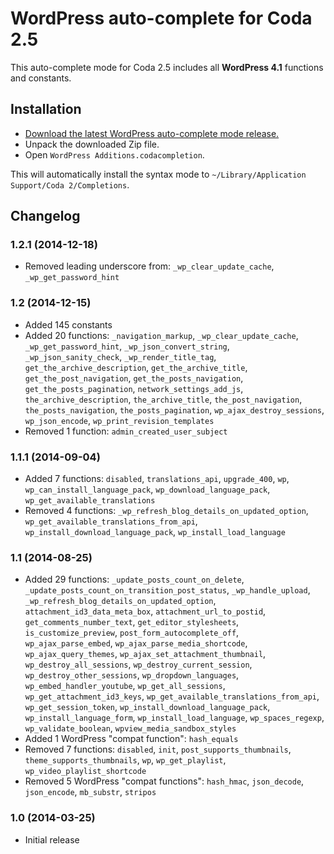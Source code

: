 # WordPress auto-complete for Coda 2.5

This auto-complete mode for Coda 2.5 includes all __WordPress 4.1__ functions and constants.

## Installation

* [Download the latest WordPress auto-complete mode release.](https://github.com/tillkruess/Coda-WordPress-Mode/archive/1.2.1.zip)
* Unpack the downloaded Zip file.
* Open `WordPress Additions.codacompletion`.

This will automatically install the syntax mode to `~/Library/Application Support/Coda 2/Completions`.

## Changelog

### 1.2.1 (2014-12-18)

  - Removed leading underscore from: `_wp_clear_update_cache`, `_wp_get_password_hint`

### 1.2 (2014-12-15)

  - Added 145 constants
  - Added 20 functions: `_navigation_markup`, `_wp_clear_update_cache`, `_wp_get_password_hint`, `_wp_json_convert_string`, `_wp_json_sanity_check`, `_wp_render_title_tag`, `get_the_archive_description`, `get_the_archive_title`, `get_the_post_navigation`, `get_the_posts_navigation`, `get_the_posts_pagination`, `network_settings_add_js`, `the_archive_description`, `the_archive_title`, `the_post_navigation`, `the_posts_navigation`, `the_posts_pagination`, `wp_ajax_destroy_sessions`, `wp_json_encode`, `wp_print_revision_templates`
  - Removed 1 function: `admin_created_user_subject`

### 1.1.1 (2014-09-04)

  - Added 7 functions: `disabled`, `translations_api`, `upgrade_400`, `wp`, `wp_can_install_language_pack`, `wp_download_language_pack`, `wp_get_available_translations`
  - Removed 4 functions: `_wp_refresh_blog_details_on_updated_option`, `wp_get_available_translations_from_api`, `wp_install_download_language_pack`, `wp_install_load_language`

### 1.1 (2014-08-25)

  - Added 29 functions: `_update_posts_count_on_delete`, `_update_posts_count_on_transition_post_status`, `_wp_handle_upload`, `_wp_refresh_blog_details_on_updated_option`, `attachment_id3_data_meta_box`, `attachment_url_to_postid`, `get_comments_number_text`, `get_editor_stylesheets`, `is_customize_preview`, `post_form_autocomplete_off`, `wp_ajax_parse_embed`, `wp_ajax_parse_media_shortcode`, `wp_ajax_query_themes`, `wp_ajax_set_attachment_thumbnail`, `wp_destroy_all_sessions`, `wp_destroy_current_session`, `wp_destroy_other_sessions`, `wp_dropdown_languages`, `wp_embed_handler_youtube`, `wp_get_all_sessions`, `wp_get_attachment_id3_keys`, `wp_get_available_translations_from_api`, `wp_get_session_token`, `wp_install_download_language_pack`, `wp_install_language_form`, `wp_install_load_language`, `wp_spaces_regexp`, `wp_validate_boolean`, `wpview_media_sandbox_styles`
  - Added 1 WordPress "compat function": `hash_equals`
  - Removed 7 functions: `disabled`, `init`, `post_supports_thumbnails`, `theme_supports_thumbnails`, `wp`, `wp_get_playlist`, `wp_video_playlist_shortcode`
  - Removed 5 WordPress "compat functions": `hash_hmac`, `json_decode`, `json_encode`, `mb_substr`, `stripos`

### 1.0 (2014-03-25)

  - Initial release
